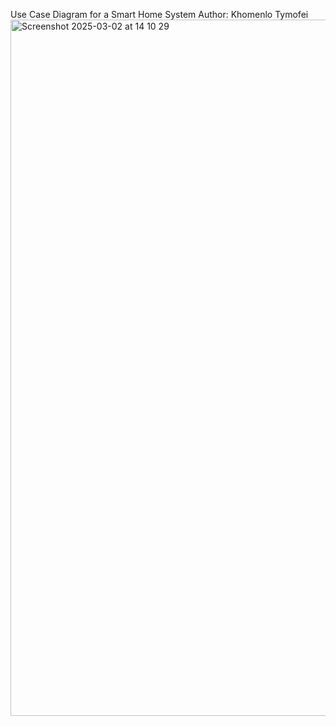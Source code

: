 Use Case Diagram for a Smart Home System
Author: Khomenlo Tymofei
<img width="1114" alt="Screenshot 2025-03-02 at 14 10 29" src="https://github.com/user-attachments/assets/0027ce9a-2f60-4c45-8267-240b5d04cfa8" />
